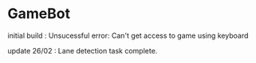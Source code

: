 # GameBot

initial build : Unsucessful
error: Can't get access to game using keyboard

update 26/02 : Lane detection task complete.

